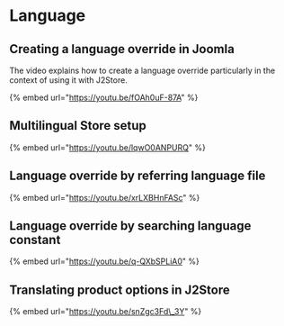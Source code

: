# Language

## Creating a language override in Joomla

The video explains how to create a language override particularly in the context of using it with J2Store.

{% embed url="https://youtu.be/fOAh0uF-87A" %}

## Multilingual Store setup

{% embed url="https://youtu.be/lqwO0ANPURQ" %}

## Language override by referring language file

{% embed url="https://youtu.be/xrLXBHnFASc" %}

## Language override by searching language constant

{% embed url="https://youtu.be/q-QXbSPLiA0" %}

## Translating product options in J2Store

{% embed url="https://youtu.be/snZgc3Fd\_3Y" %}




